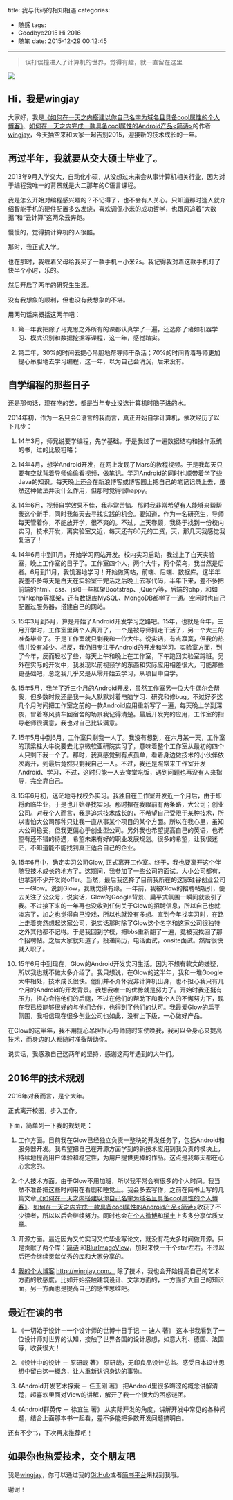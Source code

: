 title: 我与代码的相知相遇
categories:
  - 随感
tags:
  - Goodbye2015 Hi 2016
  - 随笔
date: 2015-12-29 00:12:45
---
> 误打误撞进入了计算机的世界，觉得有趣，就一直留在这里

<!-- more -->
![](https://drscdn.500px.org/photo/3706985/m%3D2048/d9cba44c9d66f27d27e1628fa7f4606c)

Hi，我是wingjay
------------------------------------------------------------------
大家好，我是[《如何在一天之内搭建以你自己名字为域名且具备cool属性的个人博客》](http://www.jianshu.com/p/99665608d295)、[如何在一天之内完成一款具备cool属性的Android产品<简诗>](http://www.jianshu.com/p/cf496fc408b2)的作者[wingjay](https://github.com/wingjay)，今天抽空来和大家一起告别2015，迎接新的技术成长的一年。


再过半年，我就要从交大硕士毕业了。
------------------------------------------------------------------
2013年9月入学交大，自动化小硕，从没想过未来会从事计算机相关行业，因为对于编程我唯一的背景就是大二那年的C语言课程。

我是怎么开始对编程感兴趣的？不记得了，也不会有人关心。只知道那时逢人就介绍智能手机的硬件配置多么发烧，喜欢调侃小米的成功哲学，也跟风追着“大数据”和“云计算”这两朵云奔跑。

慢慢的，觉得搞计算机的人很酷。

那时，我正式入学。


也在那时，我缠着父母给我买了一款手机－小米2s。我记得我对着这款手机盯了快半个小时，乐的。

然后开启了两年的研究生生涯。

没有我想象的顺利，但也没有我想象的不堪。

用两句话来概括这两年吧：

1. 第一年我把除了马克思之外所有的课都认真学了一遍，还选修了诸如机器学习、模式识别和数据挖掘等课程，这一年，感觉踏实。

2. 第二年，30%的时间去提心吊胆地帮导师干杂活；70%的时间背着导师更加提心吊胆地去学习编程，这一年，以为自己会消沉，后来没有。

自学编程的那些日子
------------------------------------------------------------------
还是那句话，现在吃的苦，都是当年专业没选计算机时脑子进的水。

2014年初，作为一名只会C语言的我而言，真正开始自学计算机，依次经历了以下几步：

1. 14年3月，师兄说要学编程，先学基础。于是我过了一遍数据结构和操作系统的书，过的比较粗略；

2. 14年4月，想学Android开发，在网上发现了Mars的教程视频。于是我每天只要有空就背着导师偷偷看视频，做笔记。学习Android的同时也顺带着学了些Java的知识。每天晚上还会在新浪博客或博客园上把自己的笔记记录上去，虽然这种做法并没什么作用，但那时觉得很happy。

3. 14年6月，视频自学效果不佳，我非常苦恼。那时我非常希望有人能够来帮帮我这个新手，同时我每天去寻找实践的机会。要知道，作为一名研究生，导师每天管着你，不能放开学，很不爽的。不过，上天眷顾，我终于找到一份校内实习，技术开发，离实验室又近，每天还有80元的工资，天，那几天我感觉我复活了！

4. 14年6月中到11月，开始学习网站开发。校内实习启动，我过上了白天实验室，晚上工作室的日子了。工作室四个人，两个大牛，两个菜鸟，我当然是后者。6月到11月，我饥渴地学习！开始做网站，前端、后端、数据库。这半年我差不多每天是白天在实验室干完活之后晚上去写代码，半年下来，差不多把前端的html、css、js和一些框架Bootstrap、jQuery等，后端的php，和如thinkphp等框架，还有数据库MySQL、MongoDB都学了一通。空闲时也自己配置过服务器，搭建自己的网站。

5. 15年3月到5月，算是开始了Android开发学习之路吧。15年，也就是今年，三月开学时，工作室里两个人离开了，一个是被导师抓走干活了，另一个大三的准备毕业了。于是工作室就只剩我和一位大牛。说实话，有点寂寞，但我的热情并没有减少。相反，我仍旧专注于Android的开发和学习。实验室方面，到了今年，反而轻松了些，每天上午和晚上在工作室，下午跑回实验室蹲班。另外在实际的开发中，我发现以前视频学的东西和实际应用相差很大，可能那些更基础吧，总之我几乎又是从零开始去学习，从项目中自学。

6. 15年5月，我学了近三个月的Android开发，虽然工作室另一位大牛偶尔会帮我，但多数时候还是我一头人默默对着电脑学习、研究和修bug。不过好歹这几个月时间把工作室之前的一款Android应用重新写了一遍，每天晚上学到深夜，冒着寒风骑车回宿舍的场景我记得清楚。最后开发完的应用，工作室的指导老师很满意，我也对自己比较满意。

7. 15年5月中到6月，工作室只剩我一人了。我没有想到，在六月某一天，工作室的顶梁柱大牛说要去北京微软亚研院实习了，意味着整个工作室从最初的四个人只剩下我一个了。那时，我真感觉到有点孤单，看着身边做技术的小伙伴依次离开，到最后竟然只剩我自己一人。不过，我还是照常来工作室开发Android、学习，不过，这时只能一人去食堂吃饭，遇到问题也再没有人来指导，完全靠自己。

8. 15年6月初，迷茫地寻找校外实习。我独自在工作室开发近一个月后，由于即将面临毕业，于是也开始寻找实习。那时摆在我眼前有两条路，大公司；创业公司。对我个人而言，我是追求技术成长的，不希望自己受限于某种技术，所以害怕大公司那种只让我一直从事某个项目的某个方面。所以在我心里，虽知大公司稳妥，但我更偏心于创业型公司。另外我也希望提高自己的英语，也希望有还不错的待遇，希望未来有好的职业发展规划。很多的希望，让我很迷茫，不知道能不能找到真正适合自己的企业。

9. 15年6月中，确定实习公司Glow, 正式离开工作室。终于，我也要离开这个伴随我技术成长的地方了。这期间，我参加了一些公司的面试。大小公司都有，也拿到不少开发岗offer。当然，最后我选择了目前我所在的这家硅谷创业公司－－Glow。说到Glow，我就觉得有缘。一年前，我被Glow的招聘帖吸引，便去关注了公众号，说实话，Glow的Google背景、扁平式氛围一瞬间就吸引了我。不过接下来的一年再也没收到任何关于Glow的招聘信息，所以自己也就淡忘了，加之也觉得自己没戏，所以也就没有多想。直到今年找实习时，在路上走着突然想起这家公司，说实话那时除了Glow这个名字和这家公司很独特之外其他都不记得。于是我回到学校，把bbs重新翻了一遍，竟被我找回了那个招聘帖。之后大家就知道了，投递简历，电话面试，onsite面试。然后很快就入职了。

10. 15年6月中到现在，Glow的Android开发实习生活。因为不想有软文的嫌疑，所以我也就不做太多介绍了。我只想说，在Glow的这半年，我和一堆Google大牛相处，技术成长很快。他们并不介怀我非计算机出身，也不担心我只有几个月的Android的开发背景。我想我唯一的优势就是努力了。开始时我还挺有压力，担心会拖他们的后腿，不过在他们的帮助下和我个人的不懈努力下，现在我已经能够很好的与他们合作，也得到了他们的认可。我最爱Glow的扁平氛围，我相信现在很多创业公司也如此，没有上下级，一心做好产品。

在Glow的这半年，我不用提心吊胆担心导师随时来使唤我，我可以全身心来提高技术，而身边的人都随时准备帮助你。

说实话，我感激自己这两年的坚持，感谢这两年遇到的大牛们。

2016年的技术规划
------------------------------------------------------------------
2016年对我而言，是个大年。

正式离开校园，步入工作。

下面，简单列一下我的规划吧：

1. 工作方面。目前我在Glow已经独立负责一整块的开发任务了，包括Android和服务器开发。我希望把自己在开源方面学到的新技术应用到我负责的模块上，持续地提高用户体验和稳定性，为用户提供更棒的作品。这点是我每天都在心心念念的。

2. 个人技术方面。由于Glow不用加班，所以我平常会有很多的个人时间。我当然不准备把这些时间用在看剧和睡觉上。我会多去写作，之前在简书上写的几篇文章[《如何在一天之内搭建以你自己名字为域名且具备cool属性的个人博客》](http://www.jianshu.com/p/99665608d295)、[如何在一天之内完成一款具备cool属性的Android产品<简诗>](http://www.jianshu.com/p/cf496fc408b2)收获了不少读者，所以以后会继续努力。同时也会在[个人微博](http://weibo.com/1625892654)和[稀土](http://gold.xitu.io/#/user/562a410800b07d3623109a95)上多多分享优质文章。

3. 开源方面。最近因为又忙实习又忙毕业写论文，就没有花太多时间做开源。只是贡献了两个库：[简诗](https://github.com/wingjay/jianshi) 和[BlurImageView](https://github.com/wingjay/BlurImageView)，加起来快一千个star左右。不过以后还会继续贡献优秀的库和大家分享的。

4. [我的个人博客](http://wingjay.com) http://wingjay.com。
除了技术，我也会开始提高自己的艺术方面的敏感度。比如开始接触建筑设计、文学方面的，一方面扩大自己的知识面，另一方面也是提高自己的感性思维吧。

最近在读的书
------------------------------------------------------------------
1. 《一切始于设计－一个设计师的世博十日手记   －   迪人 著》
这本书我看到了一位设计师对世界的认知，接触了世界各国的设计思想，如意大利、德国、法国等，收获很大！

2. 《设计中的设计   －   原研哉 著》
原研哉，无印良品设计总监。感受日本设计思想中留白这一概念，让人重新认识身边的事物。

3. 《Android开发艺术探索  － 任玉刚 著》
把Android里很多晦涩的概念讲解清楚，超喜欢里面对View的讲解，解开了我一个很大的困惑谜团。

4. 《Android群英传  －  徐宜生 著》
从实际开发的角度，讲解开发中常见的各种问题，结合上面那本书一起看，差不多能把多数开发问题搞明白。

还有不少书，下次再来推荐吧！

如果你也热爱技术，交个朋友吧
------------------------------------------------------------------
我是[wingjay](http://wingjay.com)，你可以通过我的[GitHub](https://github.com/wingjay)或者[简书平台](http://www.jianshu.com/users/da333fd63fe5/latest_articles)来找到我哦。

谢谢！







